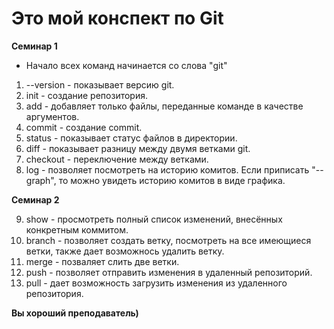 # Это мой конспект по Git

**Семинар 1**

* Начало всех команд начинается со слова "git"
1. --version - показывает версию git. 
2. init - создание репозитория.
3. add - добавляет только файлы, переданные команде в качестве аргументов.
4. commit - создание commit. 
5. status - показывает статус файлов в директории.
6. diff - показывает разницу между двумя ветками git.
7. checkout - переключение между ветками.
8. log - позволяет посмотреть на историю комитов. Если приписать "--graph", то можно увидеть историю комитов в виде графика.

**Семинар 2**

9. show - просмотреть полный список изменений, внесённых конкретным коммитом.
10. branch - позволяет создать ветку, посмотреть на все имеющиеся ветки, также дает возможнось удалить ветку.
11. merge - позваляет слить две ветки.
12. push - позволяет отправить изменения в удаленный репозиторий.
13. pull - дает возможность загрузить изменения из удаленного репозитория.

**Вы хороший преподаватель)**